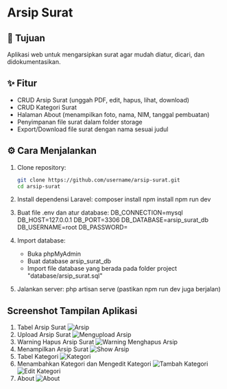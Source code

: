 # Arsip Surat

## 🎯 Tujuan
Aplikasi web untuk mengarsipkan surat agar mudah diatur, dicari, dan didokumentasikan.

## ✨ Fitur
- CRUD Arsip Surat (unggah PDF, edit, hapus, lihat, download)
- CRUD Kategori Surat
- Halaman About (menampilkan foto, nama, NIM, tanggal pembuatan)
- Penyimpanan file surat dalam folder storage
- Export/Download file surat dengan nama sesuai judul

## ⚙️ Cara Menjalankan
1. Clone repository:
   ```bash
   git clone https://github.com/username/arsip-surat.git
   cd arsip-surat

2. Install dependensi Laravel:
   composer install
   npm install 
   npm run dev

3. Buat file .env dan atur database:
   DB_CONNECTION=mysql
   DB_HOST=127.0.0.1
   DB_PORT=3306
   DB_DATABASE=arsip_surat_db
   DB_USERNAME=root
   DB_PASSWORD=

4. Import database:
   - Buka phpMyAdmin
   - Buat database arsip_surat_db
   - Import file database yang berada pada folder project "database/arsip_surat.sql"

5. Jalankan server:
   php artisan serve (pastikan npm run dev juga berjalan)

## Screenshot Tampilan Aplikasi
1. Tabel Arsip Surat
![Arsip](public\images\foto_Arsip.png)
2. Upload Arsip Surat
![Mengupload Arsip](public\images\foto_Upload_Arsip.png)
3. Warning Hapus Arsip Surat
![Warning Menghapus Arsip](public\images\foto_Warning_Hapus.png)
4. Menampilkan Arsip Surat
![Show Arsip](public\images\foto_Show_Arsip.png)
5. Tabel Kategori
![Kategori](public\images\foto_Kategori.png)
6. Menambahkan Kategori dan Mengedit Kategori
![Tambah Kategori](public\images\foto_Tambah_Kategori.png)
![Edit Kategori](public\images\foto_Edit_Kategori.png)
7. About
![About](public\images\foto_About.png)